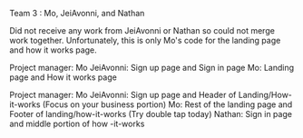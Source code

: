 Team 3 : Mo, JeiAvonni, and Nathan

Did not receive any work from JeiAvonni or Nathan so could not merge work together.  Unfortunately, this is only Mo's code for the landing page and how it works page.


<!--Nathan didnt want to participate so changed work assignment to two people---!>
Project manager: Mo
JeiAvonni: Sign up page and Sign in page
Mo: Landing page and How it works page


<!--What was assigned in the beginning-->
Project manager: Mo
JeiAvonni:  Sign up page and Header of Landing/How-it-works (Focus on your business portion)
Mo:  Rest of the landing page and Footer of landing/how-it-works (Try double tap today)
Nathan:  Sign in page and middle portion of how -it-works


